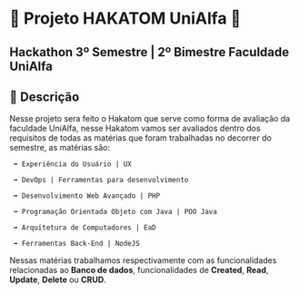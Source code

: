 # 🔵 Projeto HAKATOM UniAlfa 🔵
## Hackathon 3º Semestre | 2º Bimestre Faculdade UniAlfa

## 🔵 Descrição
  Nesse projeto sera feito o Hakatom que serve como forma de avaliação da faculdade UniAlfa, nesse Hakatom vamos ser avaliados dentro dos requisitos de todas as matérias que foram trabalhadas no decorrer do semestre, as matérias são:
  
     ➡️ Experiência do Usuário | UX
   
     ➡️ DevOps | Ferramentas para desenvolvimento
   
     ➡️ Desenvolvimento Web Avançado | PHP
   
     ➡️ Programação Orientada Objeto com Java | POO Java
   
     ➡️ Arquitetura de Computadores | EaD
   
     ➡️ Ferramentas Back-End | NodeJS
   

  Nessas matérias trabalhamos respectivamente com as funcionalidades relacionadas ao **Banco de dados**, funcionalidades de **Created**, **Read**, **Update**, **Delete** ou **CRUD**.
